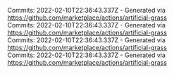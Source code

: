 Commits: 2022-02-10T22:36:43.337Z - Generated via https://github.com/marketplace/actions/artificial-grass
<br>
Commits: 2022-02-10T22:36:43.337Z - Generated via https://github.com/marketplace/actions/artificial-grass
<br>
Commits: 2022-02-10T22:36:43.337Z - Generated via https://github.com/marketplace/actions/artificial-grass
<br>
Commits: 2022-02-10T22:36:43.337Z - Generated via https://github.com/marketplace/actions/artificial-grass
<br>
